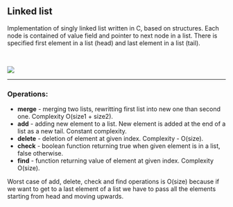 ## Linked list

Implementation of singly linked list written in C, based on structures. Each node is contained of value field and pointer to next node in a list. There is specified first element in a list (head) and last element in a list (tail). 

<br>

![](https://image.ibb.co/mYZ6mT/408px_Singly_linked_list.png)

<hr>

### Operations:

  * **merge** - merging two lists, rewritting first list into new one than second one. Complexity O(size1 + size2).
  * **add** - adding new element to a list. New element is added at the end of a list as a new tail. Constant complexity.
  * **delete** -  deletion of element at given index. Complexity - O(size).
  * **check** - boolean function returning true when given element is in a list, false otherwise.
  * **find** - function returning value of element at given index. Complexity O(size).
  
Worst case of add, delete, check and find operations is O(size) because if we want to get to a last element of a list we have to 
pass all the elements starting from head and moving upwards.
